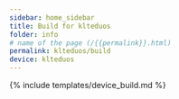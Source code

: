```yaml
---
sidebar: home_sidebar
title: Build for klteduos
folder: info
# name of the page (/{{permalink}}.html)
permalink: klteduos/build
device: klteduos
---
```

{% include templates/device_build.md %}
